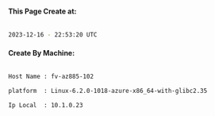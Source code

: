 
   
#### This Page Create at:

```bash

2023-12-16 - 22:53:20 UTC

```

#### Create By Machine:

```bash

Host Name : fv-az885-102

platform  : Linux-6.2.0-1018-azure-x86_64-with-glibc2.35

Ip Local  : 10.1.0.23

```

